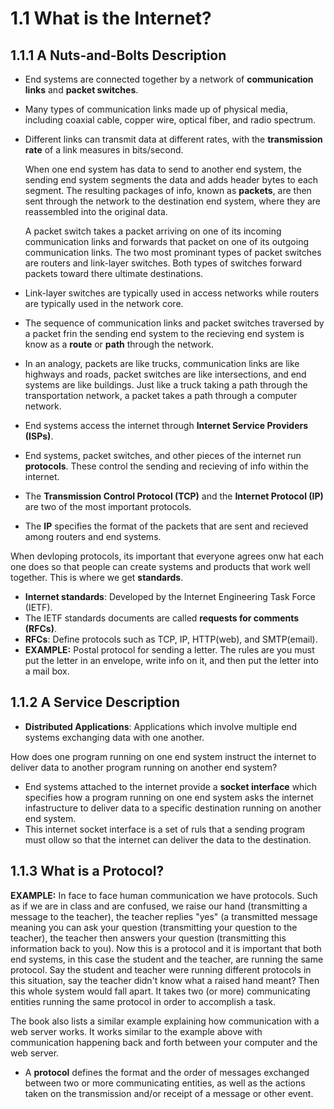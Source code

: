 # 1.1 What is the Internet?
## 1.1.1 A Nuts-and-Bolts Description
- End systems are connected together by a network of **communication links** and **packet switches**.
- Many types of communication links made up of physical media, including coaxial cable, copper wire, optical fiber, and radio spectrum.
- Different links can transmit data at different rates, with the **transmission rate** of a link measures in bits/second.
  
  When one end system has data to send to another end system, the sending end system segments the data and adds header bytes to each segment. The resulting packages of info, known as **packets**, are then sent through the network to the destination end system, where they are reassembled into the original data.
  
  A packet switch takes a packet arriving on one of its incoming communication links and forwards that packet on one of its outgoing communication links. The two most prominant types of packet switches are routers and link-layer switches. Both types of switches forward packets toward there ultimate destinations.
  
- Link-layer switches are typically used in access networks while routers are typically used in the network core.
- The sequence of communication links and packet switches traversed by a packet frin the sending end system to the recieving end system is know as a **route** or **path** through the network.
- In an analogy, packets are like trucks, communication links are like highways and roads, packet switches are like intersections, and end systems are like buildings. Just like a truck taking a path through the transportation network, a packet takes a path through a computer network.

- End systems access the internet through **Internet Service Providers (ISPs)**.
- End systems, packet switches, and other pieces of the internet run **protocols**. These control the sending and recieving of info within the internet.
- The **Transmission Control Protocol (TCP)** and the **Internet Protocol (IP)** are two of the most important protocols.
- The **IP** specifies the format of the packets that are sent and recieved among routers and end systems.

When devloping protocols, its important that everyone agrees onw hat each one does so that people can create systems and products that work well together. This is where we get **standards**.
- **Internet standards**: Developed by the Internet Engineering Task Force (IETF).
- The IETF standards documents are called **requests for comments (RFCs)**.
- **RFCs**: Define protocols such as TCP, IP, HTTP(web), and SMTP(email).
- **EXAMPLE:** Postal protocol for sending a letter. The rules are you must put the letter in an envelope, write info on it, and then put the letter into a mail box.

## 1.1.2 A Service Description
- **Distributed Applications**: Applications which involve multiple end systems exchanging data with one another.

How does one program running on one end system instruct the internet to deliver data to another program running on another end system?
- End systems attached to the internet provide a **socket interface** which specifies how a program running on one end system asks the internet infastructure to deliver data to a specific destination running on another end system.
- This internet socket interface is a set of ruls that a sending program must ollow so that the internet can deliver the data to the destination.

## 1.1.3 What is a Protocol?
**EXAMPLE:** In face to face human communication we have protocols. Such as if we are in class and are confused, we raise our hand (transmitting a message to the teacher), the teacher replies "yes" (a transmitted message meaning you can ask your question (transmitting your question to the teacher), the teacher then answers your question (transmitting this information back to you). Now this is a protocol and it is important that both end systems, in this case the student and the teacher, are running the same protocol. Say the student and teacher were running different protocols in this situation, say the teacher didn't know what a raised hand meant? Then this whole system would fall apart. It takes two (or more) communicating entities running the same protocol in order to accomplish a task.

The book also lists a similar example explaining how communication with a web server works. It works similar to the example above with communication happening back and forth between your computer and the web server.

- A **protocol** defines the format and the order of messages exchanged between two or more communicating entities, as well as the actions taken on the transmission and/or receipt of a message or other event.









